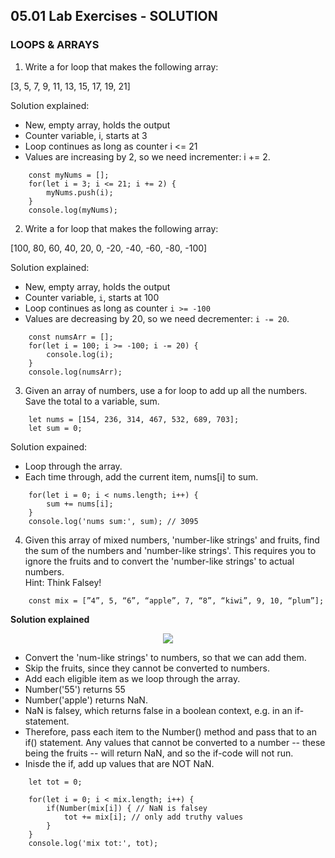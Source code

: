 ## 05.01 Lab Exercises - SOLUTION

### LOOPS & ARRAYS

1. Write a for loop that makes the following array:

[3, 5, 7, 9, 11, 13, 15, 17, 19, 21]

Solution explained:

- New, empty array, holds the output
- Counter variable, i, starts at 3
- Loop continues as long as counter i <= 21
- Values are increasing by 2, so we need incrementer:
  i += 2.

```
    const myNums = [];
    for(let i = 3; i <= 21; i += 2) {
        myNums.push(i);
    }
    console.log(myNums);
```

2. Write a for loop that makes the following array:

[100, 80, 60, 40, 20, 0, -20, -40, -60, -80, -100]

Solution explained:

- New, empty array, holds the output
- Counter variable, `i`, starts at 100
- Loop continues as long as counter `i >= -100`
- Values are decreasing by 20, so we need decrementer: `i -= 20`.

```
    const numsArr = [];
    for(let i = 100; i >= -100; i -= 20) {
        console.log(i);
    }
    console.log(numsArr);
```

3. Given an array of numbers, use a for loop to add up all the numbers. Save the total to a variable, sum.

```
    let nums = [154, 236, 314, 467, 532, 689, 703];
    let sum = 0;
```

Solution expained:

- Loop through the array.
- Each time through, add the current item, nums[i] to sum.

```
    for(let i = 0; i < nums.length; i++) {
        sum += nums[i];
    }
    console.log('nums sum:', sum); // 3095
```

4. Given this array of mixed numbers, 'number-like strings' and fruits, find the sum of the numbers and 'number-like strings'. This requires you to ignore the fruits and to convert the 'number-like strings' to actual numbers.  
   Hint: Think Falsey!

```
    const mix = [”4”, 5, “6”, “apple”, 7, “8”, “kiwi”, 9, 10, “plum”];
```

**Solution explained**

<p align="center">
<img src="../../../images/Chalkboard-writing.jpg">
</p>

- Convert the 'num-like strings' to numbers, so that we can add them.
- Skip the fruits, since they cannot be converted to numbers.
- Add each eligible item as we loop through the array.
- Number('55') returns 55
- Number('apple') returns NaN.
- NaN is falsey, which returns false in a boolean context, e.g. in an if-statement.
- Therefore, pass each item to the Number() method and pass that to an if() statement. Any values that cannot be converted to a number -- these being the fruits -- will return NaN, and so the if-code will not run.
- Inisde the if, add up values that are NOT NaN.

```
    let tot = 0;

    for(let i = 0; i < mix.length; i++) {
        if(Number(mix[i]) { // NaN is falsey
            tot += mix[i]; // only add truthy values
        }
    }
    console.log('mix tot:', tot);
```
